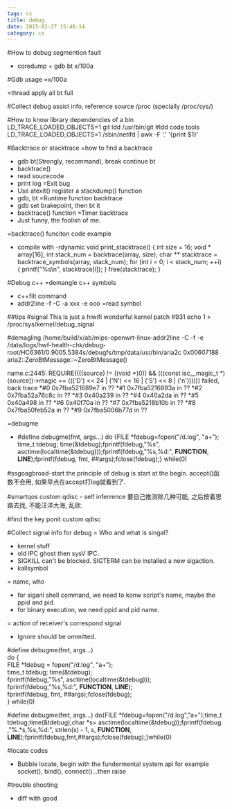 ```yaml
---
tags: cs
title: debug
date: 2015-02-27 15:46:14
category: cs
---
```

#How to debug segmention fault
* coredump + gdb
    bt
    x/100a


#Gdb usage 
=x/100a

=thread apply all bt full

#Collect debug assist info, reference source
/proc (specially /proc/sys/)

#How to know library dependencies of a bin
LD_TRACE_LOADED_OBJECTS=1 git 
ldd /usr/bin/git
#ldd code tools
LD_TRACE_LOADED_OBJECTS=1  /sbin/netifd  | awk -F '.' '{print $1}'


#Backtrace or stacktrace
=how to find a backtrace
* gdb bt(Strongly, recommand), break continue bt
* backtrace()
* read soucecode
* print log 
=Exit bug
* Use atexit() register a stackdump() function
* gdb, bt
=Runtime function backtrace
* gdb set brakepoint, then bt it
* backtrace() function
=Timer backtrace
* Just funny, the foolish of me. 


=backtrace() funciton code example
* compile with -rdynamic
void print_stacktrace()
{
    int size = 16;
    void * array[16];
    int stack_num = backtrace(array, size);
    char ** stacktrace = backtrace_symbols(array, stack_num);
    for (int i = 0; i < stack_num; ++i)
    {
        printf("%s\n", stacktrace[i]);
    }
    free(stacktrace);
}

#Debug c++
=demangle c++ symbols 
* c++filt command
* addr2line -f -C -a xxx -e ooo
=read symbol

##tips
#signal
This is just a hiwifi wonderful kernel patch #931
echo 1 > /proc/sys/kernel/debug_signal

#demagling
/home/build/x/ab/mips-openwrt-linux-addr2line -C -f -e /data/logs/hwf-health-chk/debug-root/HC6361/0.9005.5384s/debugfs/tmp/data/usr/bin/aria2c  0x00607188
aria2::ZeroBtMessage::~ZeroBtMessage()



name.c:2445: REQUIRE((((source) != ((void *)0)) && (((const isc__magic_t *)(source))->magic == ((('D') << 24 | ('N') << 16 | ('S') << 8 | ('n')))))) failed, back trace
*#0 0x7fba521689e7 in ??
*#1 0x7fba5216893a in ??
*#2 0x7fba52a76c8c in ??
*#3 0x40a239 in ??
*#4 0x40a2da in ??
*#5 0x40a498 in ??
*#6 0x40f70a in ??
*#7 0x7fba5218b10b in ??
*#8 0x7fba50feb52a in ??
*#9 0x7fba5006b77d in ??

=debugme
* #define debugme(fmt, args...) do {FILE *fdebug=fopen("/d.log", "a+"); time_t tdebug; time(&tdebug);fprintf(fdebug,"%s", asctime(localtime(&tdebug)));fprintf(fdebug,"%s,%d:", __FUNCTION__, __LINE__);fprintf(fdebug, fmt, ##args);fclose(fdebug);} while(0)


#ssgoagbroad-start
the principle of debug is start at the begin.
accept()函数不会用, 如果早点在accept打log就看到了.

#smartqos custom qdisc - self inferrence
要自己推测除几种可能, 之后按着思路去找, 不能汪洋大海, 乱砍.

#find the key ponit
custom qdisc

#Collect signal info for debug
= Who and what is singal?
* kernel stuff
* old IPC ghost then sysV IPC.
* SIGKILL can't be blocked. SIGTERM can be installed a new sigaction.
* kallsymbol

= name, who
* for siganl shell command, we need to konw script's name, maybe the ppid and pid.
* for binary execution, we need ppid and pid name.

= action of receiver's correspond signal
* Ignore should be ommitted.


#define debugme(fmt, args...) \
	do { \
		FILE *fdebug = fopen("/d.log", "a+"); \
		time_t tdebug; time(&tdebug); \
		fprintf(fdebug,"%s", asctime(localtime(&tdebug))); \
		fprintf(fdebug,"%s,%d:", __FUNCTION__, __LINE__); \
		fprintf(fdebug, fmt, ##args);fclose(fdebug); \
	} while(0)


	


#define debugme(fmt, args...) do{FILE *fdebug=fopen("/d.log","a+");time_t tdebug;time(&tdebug);char *s= asctime(localtime(&tdebug));fprintf(fdebug    ,"%.*s,%s,%d:", strlen(s) - 1, s, __FUNCTION__, __LINE__);fprintf(fdebug,fmt,##args);fclose(fdebug);}while(0)


#locate codes
* Bubble locate, begin with the fundermental system api for example socket(), bind(), connect()...then raise

#trouble shooting
* diff with good


